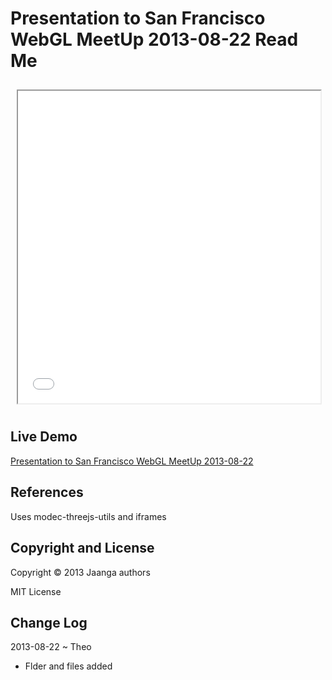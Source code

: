 Presentation to San Francisco WebGL MeetUp 2013-08-22 Read Me
=============================================================

<iframe src=webgl-2013-08-22/index.html height=500px width=96% style=margin:2% ></iframe>


## Live Demo

[Presentation to San Francisco WebGL MeetUp 2013-08-22]( webgl-2013-08-22/index.html )

## References

Uses modec-threejs-utils and iframes

## Copyright and License
Copyright &copy; 2013 Jaanga authors

MIT License

## Change Log

2013-08-22 ~ Theo

* Flder and files added

